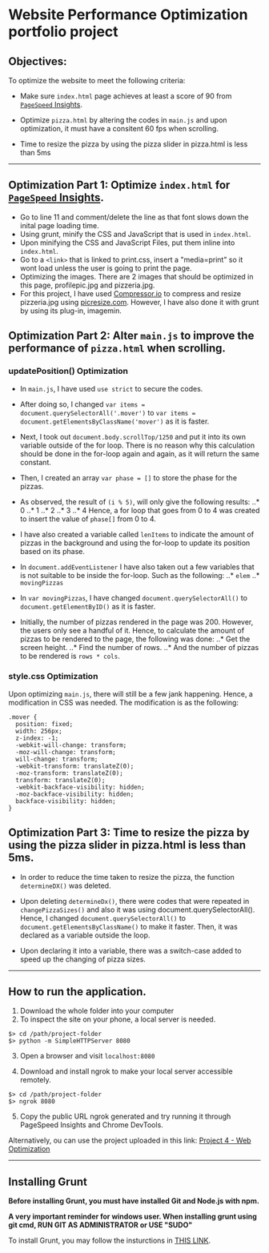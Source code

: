 # Website Performance Optimization portfolio project

## Objectives:
To optimize the website to meet the following criteria:
* Make sure `index.html` page achieves at least a score of 90 from [`PageSpeed` Insights](https://developers.google.com/speed/pagespeed/insights/).

* Optimize `pizza.html` by altering the codes in `main.js` and upon optimization, it must have a consitent 60 fps when scrolling.

* Time to resize the pizza by using the pizza slider in pizza.html is less than 5ms

---

## Optimization Part 1: Optimize `index.html` for [`PageSpeed` Insights](https://developers.google.com/speed/pagespeed/insights/).
* Go to line 11 and comment/delete the line as that font slows down the inital page loading time.
* Using grunt, minify the CSS and JavaScript that is used in `index.html`.
* Upon minifying the CSS and JavaScript Files, put them inline into `index.html`.
* Go to a `<link>` that is linked to print.css, insert a "media=print" so it wont load unless the user is going to print the page.
* Optimizing the images. There are 2 images that should be optimized in this page, profilepic.jpg and pizzeria.jpg.
* For this project, I have used [Compressor.io](https://compressor.io/) to compress and resize pizzeria.jpg using [picresize.com](http://www.picresize.com/). However, I have also done it with grunt by using its plug-in, imagemin.

## Optimization Part 2: Alter `main.js` to improve the performance of `pizza.html` when scrolling.

### updatePosition() Optimization
* In `main.js`, I have used `use strict` to secure the codes.
* After doing so, I changed `var items = document.querySelectorAll('.mover')` to `var items = document.getElementsByClassName('mover')` as it is faster.

* Next, I took out `document.body.scrollTop/1250` and put it into its own variable outside of the for loop. There is no reason why this calculation should be done in the for-loop again and again, as it will return the same constant.

* Then, I created an array `var phase = []` to store the phase for the pizzas.

* As observed, the result of `(i % 5)`, will only give the following results: 
..* 0
..* 1
..* 2
..* 3
..* 4
  Hence, a for loop that goes from 0 to 4 was created to insert the value of `phase[]` from 0 to 4.

* I have also created a variable called `lenItems` to indicate the amount of pizzas in the background and using the for-loop to update its position based on its phase.

* In `document.addEventListener` I have also taken out a few variables that is not suitable to be inside the for-loop. Such as the following: 
..* `elem`
..* `movingPizzas`

* In `var movingPizzas`, I have changed `document.querySelectorAll()` to `document.getElementByID()` as it is faster.

* Initially, the number of pizzas rendered in the page was 200. However, the users only see a handful of it. Hence, to calculate the amount of pizzas to be rendered to the page, the following was done:
..* Get the screen height.
..* Find the number of rows.
..* And the number of pizzas to be rendered is `rows * cols`.

### style.css Optimization

Upon optimizing `main.js`, there will still be a few jank happening. Hence, a modification in CSS was needed. The modification is as the following:

```
.mover {
  position: fixed;
  width: 256px;
  z-index: -1;
  -webkit-will-change: transform;
  -moz-will-change: transform;
  will-change: transform;
  -webkit-transform: translateZ(0);
  -moz-transform: translateZ(0);
  transform: translateZ(0);
  -webkit-backface-visibility: hidden;
  -moz-backface-visibility: hidden;
  backface-visibility: hidden;
}
```

## Optimization Part 3: Time to resize the pizza by using the pizza slider in pizza.html is less than 5ms.

* In order to reduce the time taken to resize the pizza, the function `determineDX()` was deleted.

* Upon deleting `determineDx()`, there were codes that were repeated in `changePizzaSizes()` and also it was using document.querySelectorAll(). Hence, I changed `document.querySelectorAll()` to `document.getElementsByClassName()` to make it faster. Then, it was declared as a variable outside the loop.

* Upon declaring it into a variable, there was a switch-case added to speed up the changing of pizza sizes.

---

## How to run the application.
1. Download the whole folder into your computer
2. To inspect the site on your phone, a local server is needed.

```
$> cd /path/project-folder
$> python -m SimpleHTTPServer 8080
```
3. Open a browser and visit `localhost:8080`

4. Download and install ngrok to make your local server accessible remotely.

```
$> cd /path/project-folder
$> ngrok 8080
```

5. Copy the public URL ngrok generated and try running it through PageSpeed Insights and Chrome DevTools.

Alternatively, ou can use the project uploaded in this link: [Project 4 - Web Optimization](http://htan1201.github.io/Web-Optimization-Main-Project/)

---

## Installing Grunt

**Before installing Grunt, you must have installed Git and Node.js with npm.**

**A very important reminder for windows user. When installing grunt using git cmd, RUN GIT AS ADMINISTRATOR or USE "SUDO"**

To install Grunt, you may follow the insturctions in [THIS LINK](http://gruntjs.com/getting-started).